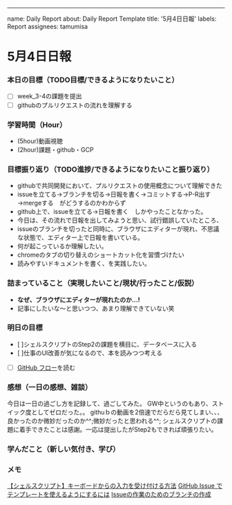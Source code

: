 ---
name: Daily Report
about: Daily Report Template
title: '5月4日日報'
labels: Report
assignees: tamumisa

# 5月4日日報

### **本日の目標（TODO目標/できるようになりたいこと）**
- [ ] week_3-4の課題を提出
- [ ] githubのプルリクエストの流れを理解する

### **学習時間（Hour）**
- (5hour)動画視聴
- (2hour)課題・github・GCP

### **目標振り返り（TODO進捗/できるようになりたいこと振り返り）**
- githubで共同開発において、プルリクエストの使用概念について理解できた
- issueを立てる→ブランチを切る→日報を書く→コミットする→P-R出す→mergeする　がどうするのかわからず
- github上で、issueを立てる→日報を書く　しかやったことなかった。
- 今日は、その流れで日報を出してみようと思い、試行錯誤していたところ、
- issueのブランチを切ったと同時に、ブラウザにエディターが現れ、不思議な状態で、エディター上で日報を書いている。
- 何が起こっているか理解したい。
- chromeのタブの切り替えのショートカット化を習慣づけたい
- 読みやすいドキュメントを書く、を実践したい。

### **詰まっていること（実現したいこと/現状/行ったこと/仮説）**
- **なぜ、ブラウザにエディターが現れたのか…!**
- 記事にしたいな〜と思いつつ、あまり理解できていない笑

### **明日の目標**
- [ ]シェルスクリプトのStep2の課題を横目に、データベースに入る
- [ ]仕事のUI改善が気になるので、本を読みつつ考える
- [ ] [GitHub フロー](https://docs.github.com/ja/get-started/quickstart/github-flow)を読む

### **感想（一日の感想、雑談）**
今日は一日の過ごし方を記録して、過ごしてみた。
GW中というのもあり、ストイック度としてゼロだった。。
githuｂの動画を2倍速でだらだら見てしまい、、、良かったのか微妙だったのか^^;微妙だったと思われる^^;
シェルスクリプトの課題に着手できたことは感謝。一応は提出したがStep2もできれば頑張りたい。

### **学んだこと（新しい気付き、学び）**


### **メモ**
[【シェルスクリプト】キーボードからの入力を受け付ける方法](https://www.server-memo.net/shellscript/key_read.html)
[GitHub Issue でテンプレートを使えるようにするには](https://www.mitomex.blog/github-issue-template/)
[Issueの作業のためのブランチの作成](https://docs.github.com/ja/issues/tracking-your-work-with-issues/creating-a-branch-for-an-issue)